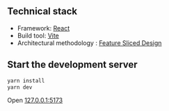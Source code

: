 ## Technical stack

- Framework: [React](https://ru.reactjs.org/)
- Build tool: [Vite](https://vitejs.dev/) 
- Architectural methodology : [Feature Sliced Design](https://feature-sliced.design/ru/)

## Start the development server

```bash
yarn install
yarn dev
```
Open [127.0.0.1:5173](127.0.0.1:5173) 